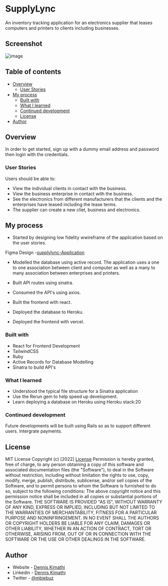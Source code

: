 # SupplyLync

An inventory tracking application for an electronics supplier that leases computers and printers to clients including businesses.

## Screenshot
 ![image](./src/assets/images/clients-screen.png)

## Table of contents

- [Overview](#overview)
  - [User Stories](#user-stories)
- [My process](#my-process)
  - [Built with](#built-with)
  - [What I learned](#what-i-learned)
  - [Continued development](#continued-development)
  - [License](#license)
- [Author](#author)



## Overview
In order to get started, sign up with a dummy email address and password then login with the credentials.

### User Stories

Users should be able to:

- View the individual clients in contact with the business.
- View the business enterprise in contact with the business.
- See the electronics from different manufacturers that the clients and the enterprises have leased including the lease terms. 
- The supplier can create a new cliet, business and electronics.



## My process
- Started by designing low fidelity wwireframe of the application based on the user stories.

Figma Design -[supplylync-Application](https://www.figma.com/file/Aycibqlg8MyOG1jUykOD3l/Valfo?node-id=573%3A16)

- Modelled the database using active record. The application uses a one to one association between client and computer as well as a many to many association between enterprises and printers.

- Built API routes using sinatra.

- Consumed the API's using axios.

- Built the frontend with react.

- Deployed the database to Heroku.

- Deployed the frontend with vercel.

### Built with

- React for Frontend Development
- TailwindCSS
- Ruby
- Active Records for Database Modelling
- Sinatra to build API's


### What I learned

- Understood the typical file structure for a Sinatra application
- Use the Rerun gem to help speed up development.
- Learn deploying a database on Heroku using Heroku stack:20


### Continued development

Future developments will be built using Rails so as to support different users.
Intergrate payments.


## License
MIT License
Copyright (c) [2022] [License](LICENSE.txt)
Permission is hereby granted, free of charge, to any person obtaining a copy
of this software and associated documentation files (the "Software"), to deal
in the Software without restriction, including without limitation the rights
to use, copy, modify, merge, publish, distribute, sublicense, and/or sell
copies of the Software, and to permit persons to whom the Software is
furnished to do so, subject to the following conditions:
The above copyright notice and this permission notice shall be included in all
copies or substantial portions of the Software.
THE SOFTWARE IS PROVIDED "AS IS", WITHOUT WARRANTY OF ANY KIND, EXPRESS OR
IMPLIED, INCLUDING BUT NOT LIMITED TO THE WARRANTIES OF MERCHANTABILITY,
FITNESS FOR A PARTICULAR PURPOSE AND NONINFRINGEMENT. IN NO EVENT SHALL THE
AUTHORS OR COPYRIGHT HOLDERS BE LIABLE FOR ANY CLAIM, DAMAGES OR OTHER
LIABILITY, WHETHER IN AN ACTION OF CONTRACT, TORT OR OTHERWISE, ARISING FROM,
OUT OF OR IN CONNECTION WITH THE SOFTWARE OR THE USE OR OTHER DEALINGS IN THE
SOFTWARE.



## Author

- Website - [Dennis Kimathi](https://www.your-site.com)
- Linkedin - [Dennis Kimathi](https://www.linkedin.com/in/dennis-kimathi-46326711b/)
- Twitter - [@mbiebuz](https://twitter.com/mbiebuz)




